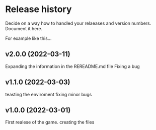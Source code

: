 Release history
========================

Decide on a way how to handled your relaeases and version numbers. Document it here.

For example like this...

v2.0.0 (2022-03-11)
------------------------
Expanding the information in the REREADME.md file
Fixing a bug 


v1.1.0 (2022-03-03)
------------------------
teasting the enviroment 
fixing minor bugs 

v1.0.0 (2022-03-01)
------------------------
 First realese of the game. 
 creating the files 
